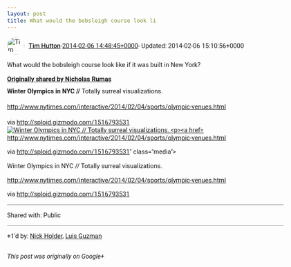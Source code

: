 ```yaml
---
layout: post
title: What would the bobsleigh course look li
---
```


<html><head><meta charset="utf-8"><title>What would the bobsleigh course look like if it was built in New York?</title><style>body {font: 11pt Roboto, Arial, sans-serif; max-width: 640px; margin: 24px;}.author-photo {border-radius: 50%; margin-right: 10px; width: 40px;}.author {font-weight: 500;}.main-content {margin: 15px 0 15px;}.post-title {font-weight: bold;}.location {display: block; margin-top: 15px;}.location img {float: left; margin-right: 5px; width: 20px;}.media-link {display: inline-block; max-width: 100%; vertical-align: top;}.media-link p {margin-top: 5px; max-height: 4em; overflow: scroll;}.media {max-height: 100vh; max-width: 100%;}.video-placeholder {background: black; display: flex; height: 300px; max-width: 100%; width: 640px;}.play-icon {border-bottom: 30px solid transparent; border-left: 50px solid white; border-top: 30px solid transparent; color: white; margin: auto;}.album {max-height: 800px; overflow: scroll; width: calc(100vw - 48px);}.album .media-link {margin-right: 5px; max-width: 250px;}.album .media {max-height: 250px;}.link-embed {border-top: 1px solid lightgrey; display: block; margin-top: 20px;}.link-embed img {max-width: 100%;}.inline-link-embed {display: block;}.inline-link-embed img {vertical-align: middle;}.link-title {display: inline-block; font-size: medium; font-weight: 300; padding-left: 1em;}.reshare-attribution {display: block; font-weight: bold; margin-bottom: 10px;}.poll-image {margin-bottom: 5px; max-height: 300px; max-width: 500px;}.poll-choice {align-items: center; display: flex; margin-bottom: 5px; max-width: 500px;}.poll-choice-percentage {background-color: lightblue; height: 100%; left: 0; position: absolute; z-index: -1;}.poll-choice-selected {margin-right: 5px;}.poll-choice-results {border: 1px solid lightgray; border-radius: 5px; display: flex; line-height: 40px; overflow: hidden; padding: 0 8px; position: relative;}.poll-choice-results, .poll-choice-description {flex-grow: 1; margin-right: 10px;}.poll-choice-image {width: 100%;}.poll-choice-image, .poll-choice-image img {max-height: 40px; max-width: 100px;}.poll-choice-votes {max-height: 100px; overflow: auto;}.plus-entity-embed {color: black; display: block; text-decoration: none;}.plus-entity-embed-cover-photo {max-height: 300px; max-width: 100%;}.plus-entity-embed-info {padding: 0 1em 1em;}.plus-entity-embed-info h2 {font-weight: 500; margin: 10px 0;}.plus-entity-embed-info p {font-size: small; margin: 0;}.collection-owner-avatar {border-radius: 50%; border: 2px solid white; height: 40px; margin-top: -22px;}.visibility {padding: 1em 0; border-top: 1px solid grey;}.post-activity {padding: 1em 0; border-top: 1px solid grey;}.comments {border-top: 1px solid gray; padding-top: 1em;}.comment + .comment {margin-top: 1em;}.comment .media-link, .comment .inline-link-embed {margin-top: 5px;}</style></head><body><div style="margin-bottom:1em;"><div style="display:flex; align-items:center"><img class="author-photo" src="https://lh4.googleusercontent.com/-epo4ZZKNqEw/AAAAAAAAAAI/AAAAAAAAVSU/qu3LpcHEnoQ/s64-c/photo.jpg" alt="Tim Hutton"><a href="https://plus.google.com/+TimHutton" target="_blank" class="author">Tim Hutton</a> - <a target="_blank" href="https://plus.google.com/+TimHutton/posts/RyFoKpjyKJk">2014-02-06 14:48:45+0000</a><span> - Updated: 2014-02-06 15:10:56+0000</span></div><div class="main-content">What would the bobsleigh course look like if it was built in New York?</div><div><a target="_blank" href="https://plus.google.com/+NicholasRumas/posts/gTPbtzLHYKc" class="reshare-attribution">Originally shared by Nicholas Rumas</a><b>Winter Olympics in NYC //</b> Totally surreal visualizations.<br><br><a rel="nofollow" target="_blank" href="http://www.nytimes.com/interactive/2014/02/04/sports/olympic-venues.html" class="ot-anchor bidi_isolate" jslog="10929; track:click" dir="ltr">http://www.nytimes.com/interactive/2014/02/04/sports/olympic-venues.html</a><br><br>via <a rel="nofollow" target="_blank" href="http://sploid.gizmodo.com/1516793531" class="ot-anchor bidi_isolate" jslog="10929; track:click" dir="ltr">http://sploid.gizmodo.com/1516793531</a><a href="https://lh4.googleusercontent.com/-qyxKEO2Y6Ec/UvLgL4qGYkI/AAAAAAACIZo/3A37G71q31Y/w1564-h2346/original%2B%25288%2529.jpg" target="_blank" class="media-link"><img src="https://lh4.googleusercontent.com/-qyxKEO2Y6Ec/UvLgL4qGYkI/AAAAAAACIZo/3A37G71q31Y/w1564-h2346/original%2B%25288%2529.jpg" alt="Winter Olympics in NYC // Totally surreal visualizations.



http://www.nytimes.com/interactive/2014/02/04/sports/olympic-venues.html



via http://sploid.gizmodo.com/1516793531" class="media"><p>Winter Olympics in NYC // Totally surreal visualizations.



http://www.nytimes.com/interactive/2014/02/04/sports/olympic-venues.html



via http://sploid.gizmodo.com/1516793531</p></a></div></div><div class="visibility">Shared with: Public</div><div class="post-activity"><div class="plus-oners">+1'd by: <a href="https://plus.google.com/+NickHolder">Nick Holder</a>, <a href="https://plus.google.com/+LuisGuzmanJr">Luis Guzman</a></div></div></body></html>

<i>This post was originally on Google+</i>